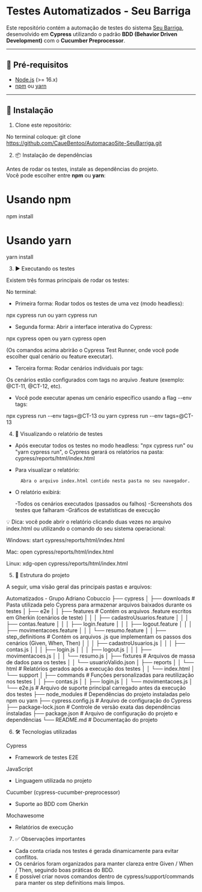 # Testes Automatizados - Seu Barriga

Este repositório contém a automação de testes do sistema [Seu Barriga](http://seubarriga.wcaquino.me/), desenvolvido em **Cypress** utilizando o padrão **BDD (Behavior Driven Development)** com o **Cucumber Preprocessor**.

---

## 📌 Pré-requisitos

- [Node.js](https://nodejs.org/) (>= 16.x)
- [npm](https://www.npmjs.com/) ou [yarn](https://yarnpkg.com/)

---

## 🚀 Instalação

1. Clone este repositório:

No terminal coloque: git clone https://github.com/CaueBentoo/AutomacaoSite-SeuBarriga.git

2. 📦 Instalação de dependências

Antes de rodar os testes, instale as dependências do projeto.  
Você pode escolher entre **npm** ou **yarn**:

# Usando npm
npm install

# Usando yarn
yarn install

3. ▶️ Executando os testes

Existem três formas principais de rodar os testes:

No terminal:

- Primeira forma: Rodar todos os testes de uma vez (modo headless): 

npx cypress run 
 ou 
yarn cypress run


- Segunda forma: Abrir a interface interativa do Cypress: 

npx cypress open
 ou 
yarn cypress open 

(Os comandos acima abrirão o Cypress Test Runner, onde você pode escolher qual cenário ou feature executar).


- Terceira forma: Rodar cenários individuais por tags: 

Os cenários estão configurados com tags no arquivo .feature (exemplo: @CT-11, @CT-12, etc).

- Você pode executar apenas um cenário específico usando a flag --env tags:

npx cypress run --env tags=@CT-13
 ou
yarn cypress run --env tags=@CT-13


4. 📝 Visualizando o relatório de testes

- Após executar todos os testes no modo headless: "npx cypress run" ou "yarn cypress run", o Cypress gerará os relatórios na pasta: cypress/reports/html/index.html

- Para visualizar o relatório:

        Abra o arquivo index.html contido nesta pasta no seu navegador.

- O relatório exibirá:

    -Todos os cenários executados (passados ou falhos)
    -Screenshots dos testes que falharam
    -Gráficos de estatísticas de execução

💡 Dica: você pode abrir o relatório clicando duas vezes no arquivo index.html ou utilizando o comando do seu sistema operacional:

Windows: start cypress/reports/html/index.html

Mac: open cypress/reports/html/index.html

Linux: xdg-open cypress/reports/html/index.html


5. 📂 Estrutura do projeto

A seguir, uma visão geral das principais pastas e arquivos:

Automatizados - Grupo Adriano Cobuccio
├── cypress
│ ├── downloads # Pasta utilizada pelo Cypress para armazenar arquivos baixados durante os testes
│ ├── e2e
│ │ ├── features # Contém os arquivos .feature escritos em Gherkin (cenários de teste)
│ │ │ ├── cadastroUsuarios.feature
│ │ │ ├── contas.feature
│ │ │ ├── login.feature
│ │ │ ├── logout.feature
│ │ │ ├── movimentacoes.feature
│ │ │ └── resumo.feature
│ │ ├── step_definitions # Contém os arquivos .js que implementam os passos dos cenários (Given, When, Then)
│ │ │ ├── cadastroUsuarios.js
│ │ │ ├── contas.js
│ │ │ ├── login.js
│ │ │ ├── logout.js
│ │ │ ├── movimentacoes.js
│ │ │ └── resumo.js
│ ├── fixtures # Arquivos de massa de dados para os testes
│ │ └── usuarioValido.json
│ ├── reports
│ │ └── html # Relatórios gerados após a execução dos testes
│ │ └── index.html
│ └── support
│ ├── commands # Funções personalizadas para reutilização nos testes
│ │ ├── contas.js
│ │ ├── login.js
│ │ └── movimentacoes.js
│ └── e2e.js # Arquivo de suporte principal carregado antes da execução dos testes
├── node_modules # Dependências do projeto instaladas pelo npm ou yarn
├── cypress.config.js # Arquivo de configuração do Cypress
├── package-lock.json # Controle de versão exata das dependências instaladas
├── package.json # Arquivo de configuração do projeto e dependências
└── README.md # Documentação do projeto


6. 🛠️ Tecnologias utilizadas

Cypress
 - Framework de testes E2E

JavaScript
 - Linguagem utilizada no projeto 

Cucumber (cypress-cucumber-preprocessor)
 - Suporte ao BDD com Gherkin

Mochawesome
 - Relatórios de execução


7. ✅ Observações importantes

- Cada conta criada nos testes é gerada dinamicamente para evitar conflitos.
- Os cenários foram organizados para manter clareza entre Given / When / Then, seguindo boas práticas do BDD.
- É possível criar novos comandos dentro de cypress/support/commands para manter os step definitions mais limpos.
